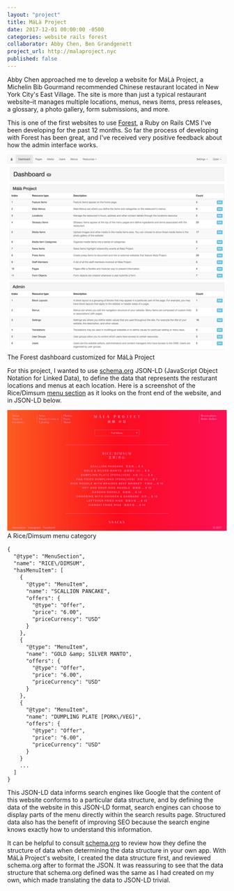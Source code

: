 ```yaml
---
layout: "project"
title: MáLà Project
date: 2017-12-01 00:00:00 -0500
categories: website rails forest
collaborator: Abby Chen, Ben Grandgenett
project_url: http://malaproject.nyc
published: false
---
```


Abby Chen approached me to develop a website for MáLà Project, a Michelin Bib Gourmand recommended Chinese restaurant located in New York City's East Village. The site is more than just a typical restaurant website–it manages multiple locations, menus, news items, press releases, a glossary, a photo gallery, form submissions, and more.

This is one of the first websites to use [Forest](https://github.com/dylanfisher/forest), a Ruby on Rails CMS I've been developing for the past 12 months. So far the process of developing with Forest has been great, and I've received very positive feedback about how the admin interface works.

<div class="image-with-caption">
  <img src="/assets/images/mala-project/mala-project-dashboard.png" alt="Mala Project admin dashboard" style="max-height: 1276px;">
  <div class="caption">The Forest dashboard customized for MáLà Project</div>
</div>

For this project, I wanted to use [schema.org](http://schema.org/) JSON-LD (JavaScript Object Notation for Linked Data), to define the data that represents the resturant locations and menus at each location. Here is a screenshot of the Rice/Dimsum [menu section](http://schema.org/MenuSection) as it looks on the front end of the website, and in JSON-LD below.

<div class="image-with-caption">
  <img src="/assets/images/mala-project/mala-project-menus-1.jpg" alt="Mala Project menus" style="max-height: 1276px;">
  <div class="caption">A Rice/Dimsum menu category</div>
</div>

```
{
  "@type": "MenuSection",
  "name": "RICE\/DIMSUM",
  "hasMenuItem": [
    {
      "@type": "MenuItem",
      "name": "SCALLION PANCAKE",
      "offers": {
        "@type": "Offer",
        "price": "6.00",
        "priceCurrency": "USD"
      }
    },
    {
      "@type": "MenuItem",
      "name": "GOLD &amp; SILVER MANTO",
      "offers": {
        "@type": "Offer",
        "price": "6.00",
        "priceCurrency": "USD"
      }
    },
    {
      "@type": "MenuItem",
      "name": "DUMPLING PLATE [PORK\/VEG]",
      "offers": {
        "@type": "Offer",
        "price": "6.00",
        "priceCurrency": "USD"
      }
    }
    ...
  ]
}
```

This JSON-LD data informs search engines like Google that the content of this website conforms to a particular data structure, and by defining the data of the website in this JSON-LD format, search engines can choose to display parts of the menu directly within the search results page. Structured data also has the benefit of improving SEO because the search engine knows exactly how to understand this information.

It can be helpful to consult [schema.org](http://schema.org/) to review how they define the structure of data when determining the data structure in your own app. With MáLà Project's website, I created the data structure first, and reviewed schema.org after to format the JSON. It was reassuring to see that the data structure that schema.org defined was the same as I had created on my own, which made translating the data to JSON-LD trivial.
